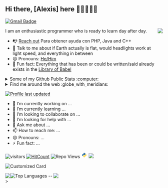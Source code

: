 ## Hi there, [Alexis] here 👋🏼👨🏻‍💻

[![Gmail Badge](https://img.shields.io/badge/-AlexxisMty@contact.me-c14438?style=flat&logo=Gmail&logoColor=white)](mailto:samujjwaal.dey@acuitybrands.com "Connect via Email")

<a href=""><img src="https://github.com/AlexxisMty/AlexxisMty/etc/perfil.png" align="right" height="275" /></a>

I am an enthusiastic programmer who is ready to learn day after day.

- 📭 [Reach out](#hi-there-Mexipajas-here) Para obtener ayuda con PHP, Java and C++
- 💬 Talk to me about if Earth actually is flat, would headlights work at light speed, and everything in between
- 😄 Pronouns: [He/Him](https://www.mypronouns.org/he-him)
- 👾 Fun fact: Everything that has been or could be written/said already exists in the [Library of Babel](https://libraryofbabel.info/)

<details>
  <summary>Some of my Github Public Stats :computer:</summary>

  [![My Github Stats](https://github-readme-stats.vercel.app/api?username=AlexxisMty&show_icons=true&title_color=fff&icon_color=79ff97&text_color=9f9f9f&bg_color=151515)](https://github.com/AlexxisMty)

  ![Profile Views](https://komarev.com/ghpvc/?username=samujjwaal&color=blue)
  ----
  
</details>

<details>
  <summary>Find me around the web :globe_with_meridians:</summary>
  
  <a href="https://samujjwaal.me/"><img src="https://github.com/AlexxisMty/etc/perfil.png" align="right" height="150" /></a>
  
[![YouTube Badge](https://img.shields.io/badge/-YouTube-FF0000?style=flat&logo=YouTube&logoColor=white)](https://www.youtube.com/Mexipajas/playlists "My YouTube playlists")
----

</details>

[![Profile last updated](https://img.shields.io/github/last-commit/AlexxisMty/AlexxisMty/master?label=Last%20updated&style=flat)](https://github.com/AlexxisMty/AlexxisMty/commits)

- 🔭 I’m currently working on ...
- 🌱 I’m currently learning ...
- 👯 I’m looking to collaborate on ...
- 🤔 I’m looking for help with ...
- 💬 Ask me about ...
- 📫 How to reach me: ...
- 😄 Pronouns: ...
- ⚡ Fun fact: ...

![visitors](https://visitor-badge.glitch.me/badge?page_id=AlexxisMty.AlexxisMty)
[![HitCount](http://hits.dwyl.com/AlexxisMty/AlexxisMty.svg)](http://hits.dwyl.com/AlexxisMty/AlexxisMty)
![Repo Views](https://views.whatilearened.today/views/github/AlexxisMty/AlexxisMty.svg?cache=remove)
<img height="20" src="https://raw.githubusercontent.com/github/explore/80688e429a7d4ef2fca1e82350fe8e3517d3494d/topics/python/python.png">
<img height="20" src="https://raw.githubusercontent.com/github/explore/80688e429a7d4ef2fca1e82350fe8e3517d3494d/topics/scala/php.png">

![Customized Card](https://github-readme-stats.vercel.app/api/pin?username=AlexxisMty&repo=UIC-search-engine&title_color=fff&icon_color=f9f9f9&text_color=9f9f9f&bg_color=151515)

<a href="https://github.com/AlexxisMty/github-readme-stats">
  <img align="left" src="https://github-readme-stats.vercel.app/api?username=AlexxisMty&hide=stars,commits,prs,issues,contribs&show_icons=true&title_color=fff&icon_color=79ff97&text_color=9f9f9f&bg_color=151515" />
</a>
<a href="https://github.com/AlexxisMty/convoychat">
  <img align="right" src="https://github-readme-stats.vercel.app/api/top-langs/?username=AlexxisMty" width="350"/>
</a>

![Top Languages](https://github-readme-stats.vercel.app/api/top-langs/?username=AlexxisMty)
-->

